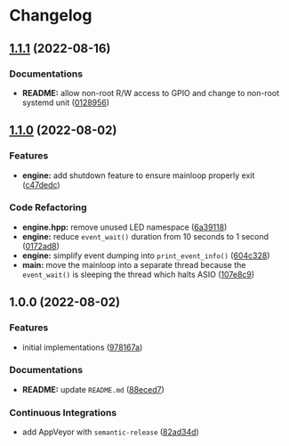 # Changelog

## [1.1.1](https://github.com/extra2000/vitis-ledxor/compare/v1.1.0...v1.1.1) (2022-08-16)


### Documentations

* **README:** allow non-root R/W access to GPIO and change to non-root systemd unit ([0128956](https://github.com/extra2000/vitis-ledxor/commit/01289566525a1d5b4926eaadccb6d81d48dab30f))

## [1.1.0](https://github.com/extra2000/vitis-ledxor/compare/v1.0.0...v1.1.0) (2022-08-02)


### Features

* **engine:** add shutdown feature to ensure mainloop properly exit ([c47dedc](https://github.com/extra2000/vitis-ledxor/commit/c47dedcbd30f1bb2c0470eae23e499ccca883c2a))


### Code Refactoring

* **engine.hpp:** remove unused LED namespace ([6a39118](https://github.com/extra2000/vitis-ledxor/commit/6a39118f539b7ca683f4fafecce043ff5f75ddf5))
* **engine:** reduce `event_wait()` duration from 10 seconds to 1 second ([0172ad8](https://github.com/extra2000/vitis-ledxor/commit/0172ad883ef07e394752b48a5c70a65a9f303085))
* **engine:** simplify event dumping into `print_event_info()` ([604c328](https://github.com/extra2000/vitis-ledxor/commit/604c32800fa62c4b49b7537d6856a66a0500b5e3))
* **main:** move the mainloop into a separate thread because the `event_wait()` is sleeping the thread which halts ASIO ([107e8c9](https://github.com/extra2000/vitis-ledxor/commit/107e8c9434e6b14e53d2c11aa76e4c98efcf81df))

## 1.0.0 (2022-08-02)


### Features

* initial implementations ([978167a](https://github.com/extra2000/vitis-ledxor/commit/978167ad20f33b2d45acde561c1bbc14165015ea))


### Documentations

* **README:** update `README.md` ([88eced7](https://github.com/extra2000/vitis-ledxor/commit/88eced7f5d8ea6c85f0b5fa3bbd0223bfb95e3c8))


### Continuous Integrations

* add AppVeyor with `semantic-release` ([82ad34d](https://github.com/extra2000/vitis-ledxor/commit/82ad34dd4c3ab9fd3978f6fe606cda9ad19f932b))
